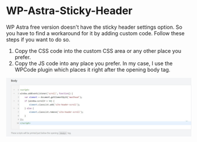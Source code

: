 # WP-Astra-Sticky-Header
  WP Astra free version doesn't have the sticky header settings option.
  So you have to find a workaround for it by adding custom code.
  Follow these steps if you want to do so.
  
  1. Copy the CSS code into the custom CSS area or any other place you prefer.
  2. Copy the JS code into any place you prefer. In my case, I use the WPCode plugin which places it right after the opening body tag.

  ![Image of JS code on WP Code](/images/wpcode-script-image.jpeg)